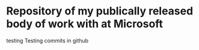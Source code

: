 # Repository of my publically released body of work with at Microsoft
testing
Testing commits in github
